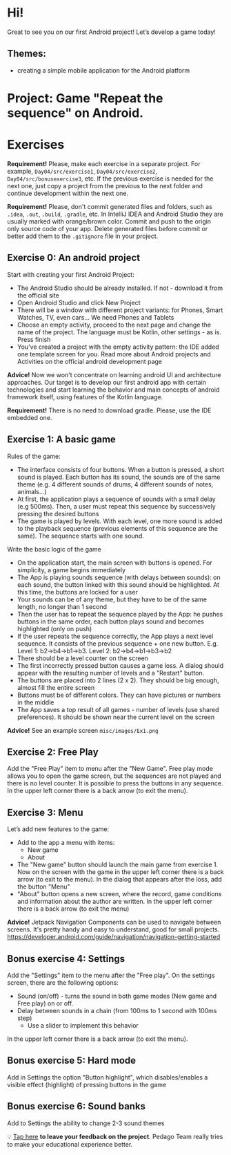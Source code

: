 # Hi!  

Great to see you on our first Android project! Let’s develop a game today!

## Themes:
- creating a simple mobile application for the Android platform

# Project: Game "Repeat the sequence" on Android.

# Exercises

**Requirement!** Please, make each exercise in a separate project. For example, `Day04/src/exercise1`, `Day04/src/exercise2`, `Day04/src/bonusexercise3`, etc. If the previous exercise is needed for the next one, just copy a project from the previous to the next folder and continue development within the next one.

**Requirement!** Please, don't commit generated files and folders, such as `.idea`, `.out`, `.build`, `.gradle`, etc. In IntelliJ IDEA and Android Studio they are usually marked with orange/brown color. Commit and push to the origin only source code of your app. Delete generated files before commit or better add them to the `.gitignore` file in your project.

## Exercise 0: An android project
Start with creating your first Android Project:
- The Android Studio should be already installed. If not - download it from the official site
- Open Android Studio and click New Project
- There will be a window with different project variants: for Phones, Smart Watches, TV, even cars... We need Phones and Tablets
- Choose an empty activity, proceed to the next page and change the name of the project. The language must be Kotlin, other settings - as is. Press finish
- You've created a project with the empty activity pattern: the IDE added one template screen for you. Read more about Android projects and Activities on the official android development page

**Advice!** Now we won't concentrate on learning android UI and architecture approaches. Our target is to develop our first android app with certain technologies and start learning the behavior and main concepts of android framework itself, using features of the Kotlin language.

**Requirement!** There is no need to download gradle. Please, use the IDE embedded one.

## Exercise 1: A basic game

Rules of the game:
- The interface consists of four buttons. When a button is pressed, a short sound is played. Each button has its sound, the sounds are of the same theme (e.g. 4 different sounds of drums, 4 different sounds of notes, animals...)
- At first, the application plays a sequence of sounds with a small delay (e.g 500ms). Then, a user must repeat this sequence by successively pressing the desired buttons
- The game is played by levels. With each level, one more sound is added to the playback sequence (previous elements of this sequence are the same). The sequence starts with one sound.

Write the basic logic of the game
- On the application start, the main screen with buttons is opened. For simplicity, a game begins immediately
- The App is playing sounds sequence (with delays between sounds): on each sound, the button linked with this sound should be highlighted. At this time, the buttons are locked for a user
- Your sounds can be of any theme, but they have to be of the same length, no longer than 1 second
- Then the user has to repeat the sequence played by the App: he pushes buttons in the same order, each button plays sound and becomes highlighted (only on push)
- If the user repeats the sequence correctly, the App plays a next level sequence. It consists of the previous sequence + one new button. E.g. Level 1: b2->b4->b1->b3. Level 2: b2->b4->b1->b3->b2 
- There should be a level counter on the screen
- The first incorrectly pressed button causes a game loss. A dialog should appear with the resulting number of levels and a "Restart" button.
- The buttons are placed into 2 lines (2 x 2). They should be big enough, almost fill the entire screen
- Buttons must be of different colors. They can have pictures or numbers in the middle
- The App saves a top result of all games - number of levels (use shared preferences). It should be shown near the current level on the screen

**Advice!** See an example screen `misc/images/Ex1.png`

## Exercise 2: Free Play
Add the "Free Play" item to menu after the "New Game". Free play mode allows you to open the game screen, but the sequences are not played and there is no level counter. It is possible to press the buttons in any sequence. In the upper left corner there is a back arrow (to exit the menu).

## Exercise 3: Menu
Let’s add new features to the game:
- Add to the app a menu with items:
  - New game
  - About
- The "New game" button should launch the main game from exercise 1. Now on the screen with the game in the upper left corner there is a back arrow (to exit to the menu). In the dialog that appears after the loss, add the button "Menu"
- "About" button opens a new screen, where the record, game conditions and information about the author are written. In the upper left corner there is a back arrow (to exit the menu)

**Advice!** Jetpack Navigation Components can be used to navigate between screens. It's pretty handy and easy to understand, good for small projects. https://developer.android.com/guide/navigation/navigation-getting-started

## Bonus exercise 4: Settings
Add the "Settings" item to the menu after the "Free play". On the settings screen, there are the following options:
  - Sound (on/off) - turns the sound in both game modes (New game and Free play) on or off.
  - Delay between sounds in a chain (from 100ms to 1 second with 100ms step)
    - Use a slider to implement this behavior  

In the upper left corner there is a back arrow (to exit the menu).

## Bonus exercise 5: Hard mode
Add in Settings the option "Button highlight", which disables/enables a visible effect (highlight) of pressing buttons in the game

## Bonus exercise 6: Sound banks
Add to Settings the ability to change 2-3 sound themes

💡 [Tap here](https://forms.gle/UcQ4X7LkWSPj6jVq8) **to leave your feedback on the project**. Pedago Team really tries to make your educational experience better.
